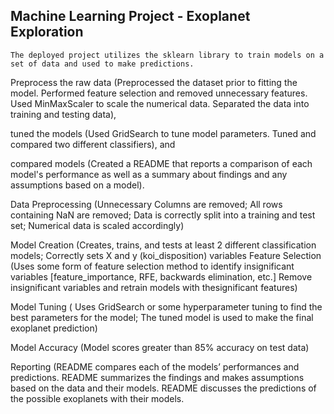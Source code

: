 ## Machine Learning Project - Exoplanet Exploration

    The deployed project utilizes the sklearn library to train models on a set of data and used to make predictions. 
      
Preprocess the raw data (Preprocessed the dataset prior to fitting the model. Performed feature selection and removed unnecessary features. Used MinMaxScaler to scale the numerical data. Separated the data into training and testing data), 

tuned the models (Used GridSearch to tune model parameters. Tuned and compared two different classifiers), and 

compared models (Created a README that reports a comparison of each model's performance as well as a summary about findings and any assumptions based on a model).
    
    
Data Preprocessing (Unnecessary Columns are removed; All rows containing NaN are removed; Data is correctly split into a
training and test set; Numerical data is scaled accordingly)

Model Creation (Creates, trains, and tests at least 2 different classification models; Correctly sets X and y (koi_disposition) variables
Feature Selection (Uses some form of feature selection method to identify insignificant variables [feature_importance, RFE,
backwards elimination, etc.] Remove insignificant variables and retrain models with thesignificant features)

Model Tuning ( Uses GridSearch or some hyperparameter tuning to find the best parameters for the model; The tuned model is used to make the final exoplanet prediction)

Model Accuracy (Model scores greater than 85% accuracy on test data)

Reporting (README compares each of the models’ performances and predictions. README summarizes the findings and makes assumptions based on the data and their
models. README discusses the predictions of the possible exoplanets with their models.
 
